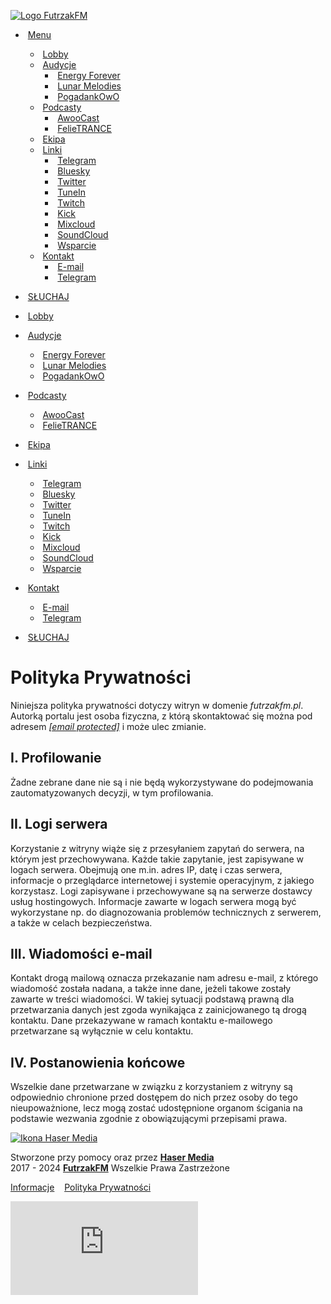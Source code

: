 [![Logo FutrzakFM](./assets/img/logo.svg)](https://futrzakfm.pl/) 

*  [Menu](#)
    *  [Lobby](https://futrzakfm.pl/)
    *  [Audycje](#)
        *  [Energy Forever](https://futrzakfm.pl/a/forever)
        *  [Lunar Melodies](https://futrzakfm.pl/a/lunar-melodies)
        *  [PogadankOwO](https://futrzakfm.pl/a/pogadankowo)
    *  [Podcasty](#)
        *  [AwooCast](https://futrzakfm.pl/p/awoocast)
        *  [FelieTRANCE](https://futrzakfm.pl/p/felietrance)
    *  [Ekipa](https://futrzakfm.pl/team)
    *  [Linki](#)
        *  [Telegram](https://fur.ovh/telegram-fm)
        *  [Bluesky](https://fur.ovh/bsky-fm)
        *  [Twitter](https://fur.ovh/twitter-fm)
        *  [TuneIn](https://fur.ovh/tunein)
        *  [Twitch](https://fur.ovh/twitch)
        *  [Kick](https://fur.ovh/kick)
        *  [Mixcloud](https://fur.ovh/mixcloud)
        *  [SoundCloud](https://fur.ovh/soundcloud)
        *  [Wsparcie](https://fur.ovh/kawa)
    *  [Kontakt](#)
        *  [E-mail](https://fur.ovh/contact)
        *  [Telegram](https://fur.ovh/contact-tg)
*  [SŁUCHAJ](https://play.futrzakfm.pl/)

*  [Lobby](https://futrzakfm.pl/)
*  [Audycje](#)
    *  [Energy Forever](https://futrzakfm.pl/a/forever)
    *  [Lunar Melodies](https://futrzakfm.pl/a/lunar-melodies)
    *  [PogadankOwO](https://futrzakfm.pl/a/pogadankowo)
*  [Podcasty](#)
    *  [AwooCast](https://futrzakfm.pl/p/awoocast)
    *  [FelieTRANCE](https://futrzakfm.pl/p/felietrance)
*  [Ekipa](https://futrzakfm.pl/team)
*  [Linki](#)
    *  [Telegram](https://fur.ovh/telegram-fm)
    *  [Bluesky](https://fur.ovh/bsky-fm)
    *  [Twitter](https://fur.ovh/twitter-fm)
    *  [TuneIn](https://fur.ovh/tunein)
    *  [Twitch](https://fur.ovh/twitch)
    *  [Kick](https://fur.ovh/kick)
    *  [Mixcloud](https://fur.ovh/mixcloud)
    *  [SoundCloud](https://fur.ovh/soundcloud)
    *  [Wsparcie](https://fur.ovh/kawa)
*  [Kontakt](#)
    *  [E-mail](https://fur.ovh/contact)
    *  [Telegram](https://fur.ovh/contact-tg)
*  [SŁUCHAJ](https://play.futrzakfm.pl/)

Polityka Prywatności
====================

Niniejsza polityka prywatności dotyczy witryn w domenie _futrzakfm.pl_. Autorką portalu jest osoba fizyczna, z którą skontaktować się można pod adresem _[\[email protected\]](https://futrzakfm.pl/cdn-cgi/l/email-protection)_ i może ulec zmianie.

  

I. Profilowanie
---------------

  

Żadne zebrane dane nie są i nie będą wykorzystywane do podejmowania zautomatyzowanych decyzji, w tym profilowania.

  

II. Logi serwera
----------------

  

Korzystanie z witryny wiąże się z przesyłaniem zapytań do serwera, na którym jest przechowywana. Każde takie zapytanie, jest zapisywane w logach serwera. Obejmują one m.in. adres IP, datę i czas serwera, informacje o przeglądarce internetowej i systemie operacyjnym, z jakiego korzystasz. Logi zapisywane i przechowywane są na serwerze dostawcy usług hostingowych. Informacje zawarte w logach serwera mogą być wykorzystane np. do diagnozowania problemów technicznych z serwerem, a także w celach bezpieczeństwa.

  

III. Wiadomości e-mail
----------------------

  

Kontakt drogą mailową oznacza przekazanie nam adresu e-mail, z którego wiadomość została nadana, a także inne dane, jeżeli takowe zostały zawarte w treści wiadomości. W takiej sytuacji podstawą prawną dla przetwarzania danych jest zgoda wynikająca z zainicjowanego tą drogą kontaktu. Dane przekazywane w ramach kontaktu e-mailowego przetwarzane są wyłącznie w celu kontaktu.

  

IV. Postanowienia końcowe
-------------------------

  

Wszelkie dane przetwarzane w związku z korzystaniem z witryny są odpowiednio chronione przed dostępem do nich przez osoby do tego nieupoważnione, lecz mogą zostać udostępnione organom ścigania na podstawie wezwania zgodnie z obowiązującymi przepisami prawa.

[![Ikona Haser Media](./assets/img/hasermedia.svg)](https://hasermedia.org/)

Stworzone przy pomocy [](https://she-wolf.dev/)oraz [](https://fur.ovh/kawa)przez [**Haser Media**](https://hasermedia.org/)  
2017 - 2024 [**FutrzakFM**](https://futrzakfm.pl/) Wszelkie Prawa Zastrzeżone

[Informacje](https://futrzakfm.pl/info)    [Polityka Prywatności](https://futrzakfm.pl/privacy-policy)

![](https://gem.she-wolf.dev/matomo.php?idsite=9&rec=1)